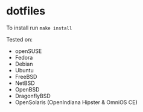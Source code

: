 # dotfiles

To install run `make install`

Tested on:
- openSUSE
- Fedora
- Debian
- Ubuntu
- FreeBSD
- NetBSD
- OpenBSD
- DragonflyBSD
- OpenSolaris (OpenIndiana Hipster & OmniOS CE)
